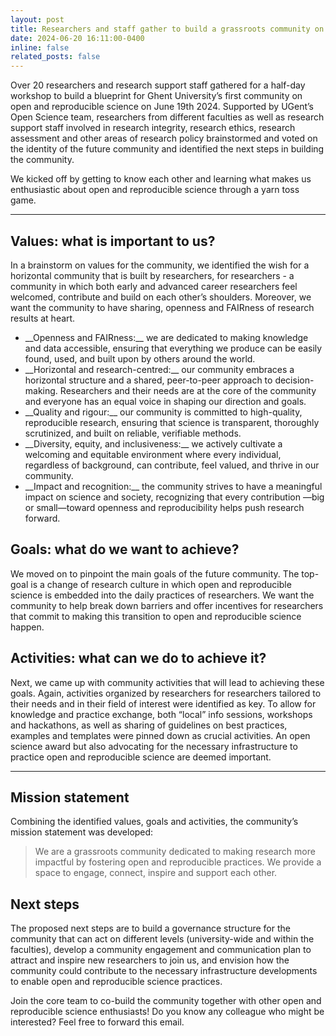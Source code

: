 ```yaml
---
layout: post
title: Researchers and staff gather to build a grassroots community on open and reproducible science
date: 2024-06-20 16:11:00-0400
inline: false
related_posts: false
---
```


Over 20 researchers and research support staff gathered for a half-day workshop to build a blueprint for Ghent University’s first community on open and reproducible science on June 19th 2024. Supported by UGent’s Open Science team, researchers from different faculties as well as research support staff involved in research integrity, research ethics, research assessment and other areas of research policy brainstormed and voted on the identity of the future community and identified the next steps in building the community.

We kicked off by getting to know each other and learning what makes us enthusiastic about open and reproducible science through a yarn toss game. 

---

## Values: what is important to us?
In a brainstorm on values for the community, we identified the wish for a horizontal community that is built by researchers, for researchers - a community in which both early and advanced career researchers feel welcomed, contribute and build on each other’s shoulders. Moreover, we want the community to have sharing, openness and FAIRness of research results at heart. 

<ul>
    <li>__Openness and FAIRness:__ we are dedicated to making knowledge and data accessible, ensuring that everything we produce can be easily found, used, and built upon by others around the world.</li>
    <li>__Horizontal and research-centred:__ our community embraces a horizontal structure and a shared, peer-to-peer approach to decision-making. Researchers and their needs are at the core of the community and everyone has an equal voice in shaping our direction and goals.</li>
    <li>__Quality and rigour:__ our community is committed to high-quality, reproducible research, ensuring that science is transparent, thoroughly scrutinized, and built on reliable, verifiable methods. </li>
    <li>__Diversity, equity, and inclusiveness:__ we actively cultivate a welcoming and equitable environment where every individual, regardless of background, can contribute, feel valued, and thrive in our community.</li>
    <li>__Impact and recognition:__ the community strives to have a meaningful impact on science and society, recognizing that every contribution —big or small—toward openness and reproducibility helps push research forward.</li>
</ul>

## Goals: what do we want to achieve?
We moved on to pinpoint the main goals of the future community. The top-goal is a change of research culture in which open and reproducible science is embedded into the daily practices of researchers. We want the community to help break down barriers and offer incentives for researchers that commit to making this transition to open and reproducible science happen. 

## Activities: what can we do to achieve it?
Next, we came up with community activities that will lead to achieving these goals. Again, activities organized by researchers for researchers tailored to their needs and in their field of interest were identified as key. To allow for knowledge and practice exchange, both “local” info sessions, workshops and hackathons, as well as sharing of guidelines on best practices, examples and templates were pinned down as crucial activities. An open science award but also advocating for the necessary infrastructure to practice open and reproducible science are deemed important. 

---
## Mission statement
Combining the identified values, goals and activities, the community’s mission statement was developed: 

> We are a grassroots community dedicated to making research more impactful by fostering open and reproducible practices. We provide a space to engage, connect, inspire and support each other.

## Next steps

The proposed next steps are to build a governance structure for the community that can act on different levels (university-wide and within the faculties), develop a community engagement and communication plan to attract and inspire new researchers to join us, and envision how the community could contribute to the necessary infrastructure developments to enable open and reproducible science practices. 

Join the core team to co-build the community together with other open and reproducible science enthusiasts! Do you know any colleague who might be interested? Feel free to forward this email. 
